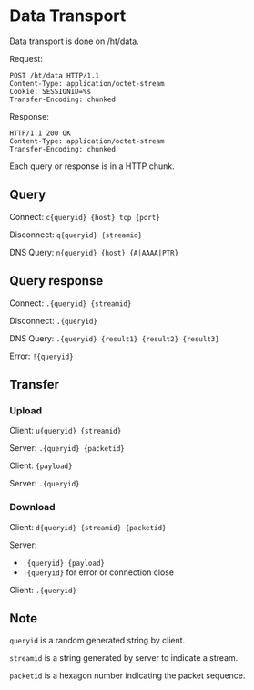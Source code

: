 Data Transport
==============

Data transport is done on /ht/data.

Request:

    POST /ht/data HTTP/1.1
    Content-Type: application/octet-stream
    Cookie: SESSIONID=%s
    Transfer-Encoding: chunked

Response:

    HTTP/1.1 200 OK
    Content-Type: application/octet-stream
    Transfer-Encoding: chunked

Each query or response is in a HTTP chunk.

## Query

Connect: `c{queryid} {host} tcp {port}`

Disconnect: `q{queryid} {streamid}`

DNS Query: `n{queryid} {host} {A|AAAA|PTR}`

## Query response

Connect: `.{queryid} {streamid}`

Disconnect: `.{queryid}`

DNS Query: `.{queryid} {result1} {result2} {result3}`

Error: `!{queryid}`

## Transfer

### Upload

Client: `u{queryid} {streamid}`

Server: `.{queryid} {packetid}`

Client: `{payload}`

Server: `.{queryid}`

### Download

Client: `d{queryid} {streamid} {packetid}`

Server:
 - `.{queryid} {payload}`
 - `!{queryid}` for error or connection close

Client: `.{queryid}`

## Note

`queryid` is a random generated string by client.

`streamid` is a string generated by server to indicate a stream.

`packetid` is a hexagon number indicating the packet sequence.
